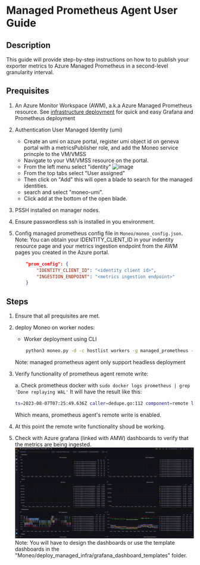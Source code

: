 # Managed Prometheus Agent User Guide #

## Description ##

This guide will provide step-by-step instructions on how to  to publish your exporter metrics to Azure Managed Prometheus in a second-level granularity interval.

## Prequisites ##

1. An Azure Monitor Workspace (AWM), a.k.a Azure Managed Prometheus resource. See [infrastructure deployment](../deploy_managed_infra/README.md) for quick and easy Grafana and Prometheus deployment
2. Authentication
    User Managed Identity (umi)
    - Create an umi on azure portal, register umi object id on geneva portal with a metricsPublisher role, and add the Moneo service princple to the VM/VMSS
    - Navigate to your VM/VMSS resource on the portal.
    - From the left menu select "identity" ![image](https://user-images.githubusercontent.com/70273488/227347854-89a1fbaa-d9ca-4694-97fa-cac2fd59ea6f.png)
    - From the top tabs select "User assigned"
    - Then click on "Add" this will open a blade to search for the managed identities.
    - search and select "moneo-umi".
    - Click add at the bottom of the open blade.
3. PSSH installed on manager nodes.
4. Ensure passwordless ssh is installed in you environment.
5. Config managed prometheus config file in `Moneo/moneo_config.json`.
    Note: You can obtain your IDENTITY_CLIENT_ID in your indentity resource page and your metrics ingestion endpoint from the AWM pages you created in the Azure portal.

    ``` json
        "prom_config": {
            "IDENTITY_CLIENT_ID": "<identity client id>",
            "INGESTION_ENDPOINT": "<metrics ingestion endpoint>"
        }
    ```

## Steps ##

1. Ensure that all prequisites are met.

2. deploy Moneo on worker nodes:

    - Worker deployment using CLI

    ```bash
        python3 moneo.py -d -c hostlist workers -g managed_prometheus -a umi 
    ```

    Note: managed prometheus agent only support headless deployment
3. Verify functionality of prometheus agent remote write:

    a. Check prometheus docker with `sudo docker logs prometheus | grep 'Done replaying WAL'`
    It will have the result like this:

    ```Bash
    ts=2023-08-07T07:25:49.636Z caller=dedupe.go:112 component=remote level=info remote_name=6ac237 url="<ingestion_endpoint>" msg="Done replaying WAL" duration=8.339998173s
    ```

    Which means, prometheus agent's remote write is enabled.
4. At this point the remote write functionality shoud be working.
5. Check with Azure grafana (linked with AMW) dashboards to verify that the metrics are being ingested.
![image](assets/azuregrafana-managed_prometheus.png)
Note: You will have to design the dashboards or use the template dashboards in the "Moneo/deploy_managed_infra/grafana_dashboard_templates" folder.
